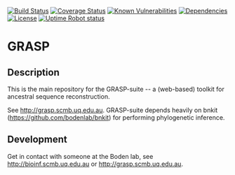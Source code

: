 [![Build Status](https://travis-ci.com/bodenlab/GRASP.svg?branch=master)](https://travis-ci.com/bodenlab/GRASP)
[![Coverage Status](https://coveralls.io/repos/github/gabefoley/popchoose/badge.svg?branch=master)](https://coveralls.io/github/gabefoley/popchoose?branch=master)
[![Known Vulnerabilities](https://snyk.io/test/github/bodenlab/GRASP/badge.svg)](https://snyk.io/test/github/bodenlab/GRASP)
[![Dependencies](https://badgen.net/dependabot/dependabot/dependabot-core/?icon=dependabot)](https://dependabot.com/)
[![License](https://badgen.net/github/license/gabefoley/popchoose)](https://github.com/gabefoley/popchoose/blob/master/LICENSE)
[![Uptime Robot status](https://img.shields.io/uptimerobot/ratio/m784016796-898fd6b81f5906d641c5f5d4?label=uptime%20%28last%2030%20days%29)](https://stats.uptimerobot.com/GYNrxi1n1Z)
# GRASP

## Description
This is the main repository for the GRASP-suite -- a (web-based) toolkit for ancestral sequence reconstruction.

See http://grasp.scmb.uq.edu.au. GRASP-suite depends heavily on bnkit (https://github.com/bodenlab/bnkit) for performing phylogenetic inference.

## Development
Get in contact with someone at the Boden lab, see http://bioinf.scmb.uq.edu.au or http://grasp.scmb.uq.edu.au.
